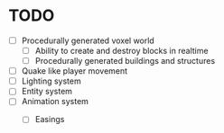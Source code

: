# TODO

* [ ] Procedurally generated voxel world
  * [ ] Ability to create and destroy blocks in realtime
  * [ ] Procedurally generated buildings and structures
* [ ] Quake like player movement
* [ ] Lighting system
* [ ] Entity system
* [ ] Animation system
  * [ ] Easings
  
